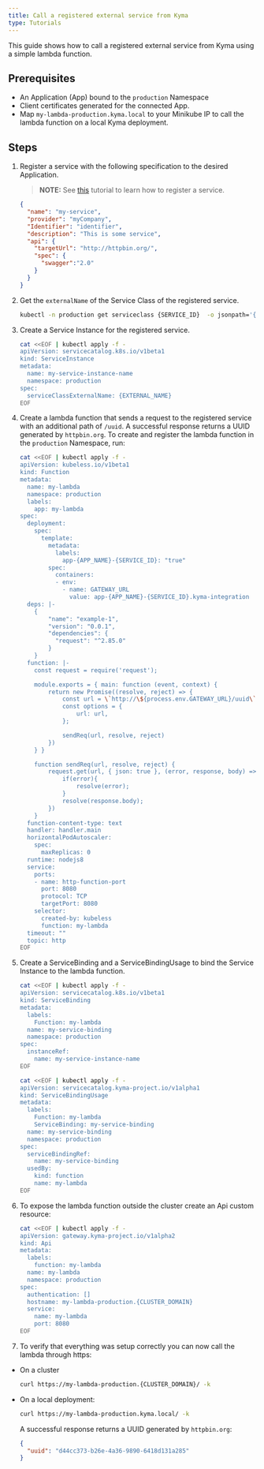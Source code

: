 ```yaml
---
title: Call a registered external service from Kyma
type: Tutorials
---
```


This guide shows how to call a registered external service from Kyma using a simple lambda function.

## Prerequisites

- An Application (App) bound to the `production` Namespace
- Client certificates generated for the connected App.
- Map `my-lambda-production.kyma.local` to your Minikube IP to call the lambda function on a local Kyma deployment.

## Steps

1. Register a service with the following specification to the desired Application.

   >**NOTE:** See [this](#tutorials-register-a-service) tutorial to learn how to register a service.

   ```json
   {
     "name": "my-service",
     "provider": "myCompany",
     "Identifier": "identifier",
     "description": "This is some service",
     "api": {
       "targetUrl": "http://httpbin.org/",
       "spec": {
         "swagger":"2.0"
       }
     }
   }
   ```

2. Get the `externalName` of the Service Class of the registered service.

   ```bash
   kubectl -n production get serviceclass {SERVICE_ID}  -o jsonpath='{.spec.externalName}'
   ```

3. Create a Service Instance for the registered service.

   ```bash
   cat <<EOF | kubectl apply -f -
   apiVersion: servicecatalog.k8s.io/v1beta1
   kind: ServiceInstance
   metadata:
     name: my-service-instance-name
     namespace: production
   spec:
     serviceClassExternalName: {EXTERNAL_NAME}
   EOF
   ```

4. Create a lambda function that sends a request to the registered service with an additional path of `/uuid`. A successful response returns a UUID generated by `httpbin.org`. To create and register the lambda function in the `production` Namespace, run:

   ```bash
   cat <<EOF | kubectl apply -f -
   apiVersion: kubeless.io/v1beta1
   kind: Function
   metadata:
     name: my-lambda
     namespace: production
     labels:
       app: my-lambda
   spec:
     deployment:
       spec:
         template:
           metadata:
             labels:
               app-{APP_NAME}-{SERVICE_ID}: "true"
           spec:
             containers:
             - env:
               - name: GATEWAY_URL
                 value: app-{APP_NAME}-{SERVICE_ID}.kyma-integration
     deps: |-
       {
           "name": "example-1",
           "version": "0.0.1",
           "dependencies": {
             "request": "^2.85.0"
           }
       }
     function: |-
       const request = require('request');

       module.exports = { main: function (event, context) {
           return new Promise((resolve, reject) => {
               const url = \`http://\${process.env.GATEWAY_URL}/uuid\`;
               const options = {
                   url: url,
               };

               sendReq(url, resolve, reject)
           })
       } }

       function sendReq(url, resolve, reject) {
           request.get(url, { json: true }, (error, response, body) => {
               if(error){
                   resolve(error);
               }
               resolve(response.body);
           })
       }
     function-content-type: text
     handler: handler.main
     horizontalPodAutoscaler:
       spec:
         maxReplicas: 0
     runtime: nodejs8
     service:
       ports:
       - name: http-function-port
         port: 8080
         protocol: TCP
         targetPort: 8080
       selector:
         created-by: kubeless
         function: my-lambda
     timeout: ""
     topic: http
   EOF
   ```

5. Create a ServiceBinding and a ServiceBindingUsage to bind the Service Instance to the lambda function.

   ```bash
   cat <<EOF | kubectl apply -f -
   apiVersion: servicecatalog.k8s.io/v1beta1
   kind: ServiceBinding
   metadata:
     labels:
       Function: my-lambda
     name: my-service-binding
     namespace: production
   spec:
     instanceRef:
       name: my-service-instance-name
   EOF
   ```

   ```bash
   cat <<EOF | kubectl apply -f -
   apiVersion: servicecatalog.kyma-project.io/v1alpha1
   kind: ServiceBindingUsage
   metadata:
     labels:
       Function: my-lambda
       ServiceBinding: my-service-binding
     name: my-service-binding
     namespace: production
   spec:
     serviceBindingRef:
       name: my-service-binding
     usedBy:
       kind: function
       name: my-lambda
   EOF
   ```

6. To expose the lambda function outside the cluster create an Api custom resource:

   ```bash
   cat <<EOF | kubectl apply -f -
   apiVersion: gateway.kyma-project.io/v1alpha2
   kind: Api
   metadata:
     labels:
       function: my-lambda
     name: my-lambda
     namespace: production
   spec:
     authentication: []
     hostname: my-lambda-production.{CLUSTER_DOMAIN}
     service:
       name: my-lambda
       port: 8080
   EOF
   ```

7. To verify that everything was setup correctly you can now call the lambda through https:

- On a cluster

   ```bash
   curl https://my-lambda-production.{CLUSTER_DOMAIN}/ -k
   ```

- On a local deployment:

   ```bash
   curl https://my-lambda-production.kyma.local/ -k
   ```

   A successful response returns a UUID generated by `httpbin.org`:

   ```json
   {
     "uuid": "d44cc373-b26e-4a36-9890-6418d131a285"
   }
   ```
